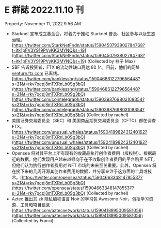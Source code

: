 # E 群誌 2022.11.10 刊

Property: November 11, 2022 9:56 AM

- Starknet 宣布成立基金会，将着力于推动 Starknet 普及、社区参与以及生态治理。 [https://twitter.com/StarkNetFndn/status/1590450793802784768?t=itk1pFV3Y919PVyKK3MYNQ&s=19](https://twitter.com/StarkNetFndn/status/1590450793802784768?t=itk1pFV3Y919PVyKK3MYNQ&s=19) (Collected by 柱子 Max)
- SBF 告诉投资者，FTX 的流动性缺口高达 80 亿。目前，他们的网址 [venture.ftx.com](http://venture.ftx.com/) 已离线。[https://twitter.com/banklesshq/status/1590468612279656448?s=21&t=rkv7pcpj8mTXRnLb0Sg3bQ](https://twitter.com/banklesshq/status/1590468612279656448?s=21&t=rkv7pcpj8mTXRnLb0Sg3bQ) [https://twitter.com/cointelegraph/status/1590398769803108354?s=21&t=rkv7pcpj8mTXRnLb0Sg3bQ](https://twitter.com/cointelegraph/status/1590398769803108354?s=21&t=rkv7pcpj8mTXRnLb0Sg3bQ) (Collected by rachel)
- 美国证券交易委员会（SEC）和 美国商品期货交易委员会（CFTC）都在调查 FTX。[https://twitter.com/unusual_whales/status/1590418982431240192?s=21&t=rkv7pcpj8mTXRnLb0Sg3bQ](https://twitter.com/unusual_whales/status/1590418982431240192?s=21&t=rkv7pcpj8mTXRnLb0Sg3bQ) (Collected by rachel)
- Opensea 将对其平台上所有现有的收藏品执行创作者费用（版权税）。根据最近的数据，他们发现用户越来越倾向于在不收取创作者费用的平台购买 NFT，但他们认为执行创作者费用对 NFT 市场的未来至关重要。此外，Opensea 将在接下来的几周开源其创作者费用的数据，并分享专注于这方面的工具或技术。[https://twitter.com/opensea/status/1590466334814785537?s=21&t=rkv7pcpj8mTXRnLb0Sg3bQ](https://twitter.com/opensea/status/1590466334814785537?s=21&t=rkv7pcpj8mTXRnLb0Sg3bQ) (Collected by rachel)
- Aztec 推出其 zk 隐私编程语言 Noir 的学习包 Awesome Noir，包括学习资源、工具和项目信息：[https://twitter.com/aztecnetwork/status/1590418995009581056](https://twitter.com/aztecnetwork/status/1590418995009581056) (Collected by Franci)

